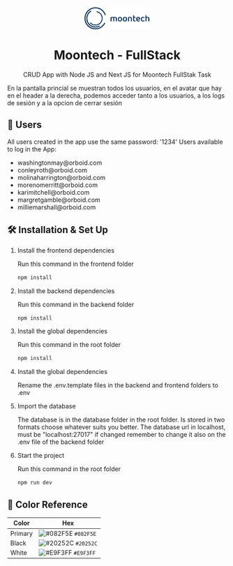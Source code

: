 <div align="center">
  <img alt="Logo" src="frontend/public/logos/logo.svg" width="150" />
</div>
<h1 align="center">
  Moontech - FullStack
</h1>
<p align="center">
  CRUD App with Node JS and Next JS for Moontech FullStak Task
</p>

<p align="left">
  En la pantalla princial se muestran todos los usuarios, en el avatar que hay en el header a la derecha, podemos acceder tanto a los usuarios, a los logs de sesión y a la opcion de cerrar sesión
</p>

## 👨 Users

All users created in the app use the same password: '1234'
Users available to log in the App:

<ul>
    <li>washingtonmay@orboid.com</li>
    <li>conleyroth@orboid.com</li>
    <li>molinaharrington@orboid.com</li>
    <li>morenomerritt@orboid.com</li>
    <li>karimitchell@orboid.com</li>
    <li>margretgamble@orboid.com</li>
    <li>milliemarshall@orboid.com</li>
</ul>

## 🛠 Installation & Set Up

1. Install the frontend dependencies
    
    Run this command in the frontend folder  

   ```sh
   npm install
   ```

2. Install the backend dependencies
    
    Run this command in the backend folder  

   ```sh
   npm install
   ```

3. Install the global dependencies
    
    Run this command in the root folder  

   ```sh
   npm install
   ```

4. Install the global dependencies
    
    Rename the .env.template files in the backend and frontend folders to .env

5. Import the database

    The database is in the database folder in the root folder. Is stored in two formats choose whatever suits you better.
    The database url in localhost, must be "localhost:27017" if changed remember to change it also on the .env file of the backend folder

6. Start the project

    Run this command in the root folder

   ```sh
   npm run dev
   ```

## 🎨 Color Reference

| Color             | Hex                                                                |
| ----------------- | ------------------------------------------------------------------ |
| Primary           | ![#082F5E](https://via.placeholder.com/10/082F5E?text=+) `#082F5E` |
| Black             | ![#20252C](https://via.placeholder.com/10/20252C?text=+) `#20252C` |
| White             | ![#E9F3FF](https://via.placeholder.com/10/E9F3FF?text=+) `#E9F3FF` |
